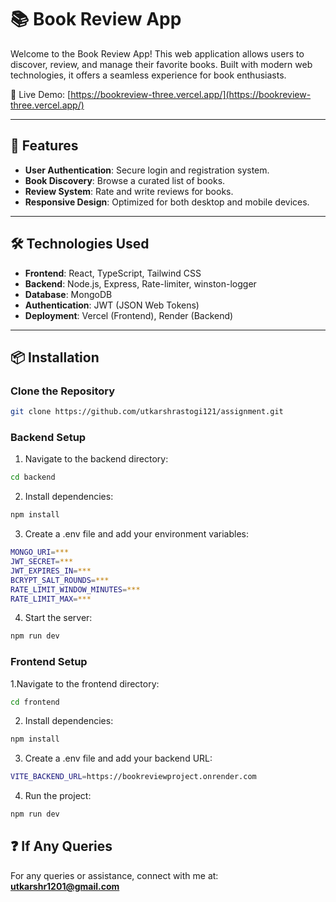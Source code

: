 # 📚 Book Review App

Welcome to the Book Review App! This web application allows users to discover, review, and manage their favorite books. Built with modern web technologies, it offers a seamless experience for book enthusiasts.

🔗 Live Demo: [https://bookreview-three.vercel.app/](https://bookreview-three.vercel.app/)

---

## 🚀 Features

- **User Authentication**: Secure login and registration system.
- **Book Discovery**: Browse a curated list of books.
- **Review System**: Rate and write reviews for books.
- **Responsive Design**: Optimized for both desktop and mobile devices.

---

## 🛠️ Technologies Used

- **Frontend**: React, TypeScript, Tailwind CSS
- **Backend**: Node.js, Express, Rate-limiter, winston-logger
- **Database**: MongoDB
- **Authentication**: JWT (JSON Web Tokens)
- **Deployment**: Vercel (Frontend), Render (Backend)

---

## 📦 Installation



### Clone the Repository

```bash
git clone https://github.com/utkarshrastogi121/assignment.git
```
### Backend Setup

1. Navigate to the backend directory:
```bash
cd backend
```
2. Install dependencies:
```bash
npm install
```
3. Create a .env file and add your environment variables:
```bash
MONGO_URI=***
JWT_SECRET=***
JWT_EXPIRES_IN=***
BCRYPT_SALT_ROUNDS=***
RATE_LIMIT_WINDOW_MINUTES=***
RATE_LIMIT_MAX=***
```
4. Start the server:
```bash
npm run dev
```

### Frontend Setup

1.Navigate to the frontend directory:
```bash
cd frontend
```
2. Install dependencies:
```bash
npm install
```
3. Create a .env file and add your backend URL:
``` bash
VITE_BACKEND_URL=https://bookreviewproject.onrender.com
```
4. Run the project:
```bash
npm run dev
```

## ❓ If Any Queries

For any queries or assistance, connect with me at: **utkarshr1201@gmail.com**
